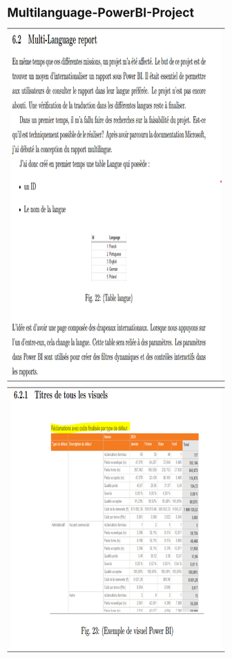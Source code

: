 # Multilanguage-PowerBI-Project

<table>
  <tr>
    <td><img src="img/multi.png" width=1029 height=808/></td>
  </tr>
</table>
<table>
  <tr>
    <td><img src="img/t.png" width=913 height=603/></td>
  </tr>
</table>
